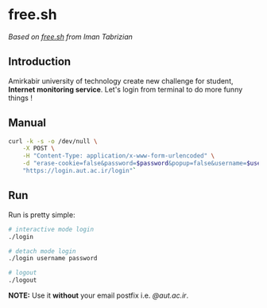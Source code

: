# free.sh

*Based on [free.sh](https://github.com/tabrizian/free.sh) from Iman Tabrizian*

## Introduction

Amirkabir university of technology create new challenge for student, **Internet monitoring service**.
Let's login from terminal to do more funny things !

## Manual
```sh
curl -k -s -o /dev/null \
	-X POST \
	-H "Content-Type: application/x-www-form-urlencoded" \
	-d "erase-cookie=false&password=$password&popup=false&username=$username" \
	"https://login.aut.ac.ir/login"`
```

## Run
Run is pretty simple:

```sh
# interactive mode login
./login

# detach mode login
./login username password

# logout
./logout
```

**NOTE:** Use it **without** your email postfix i.e. *@aut.ac.ir*.
